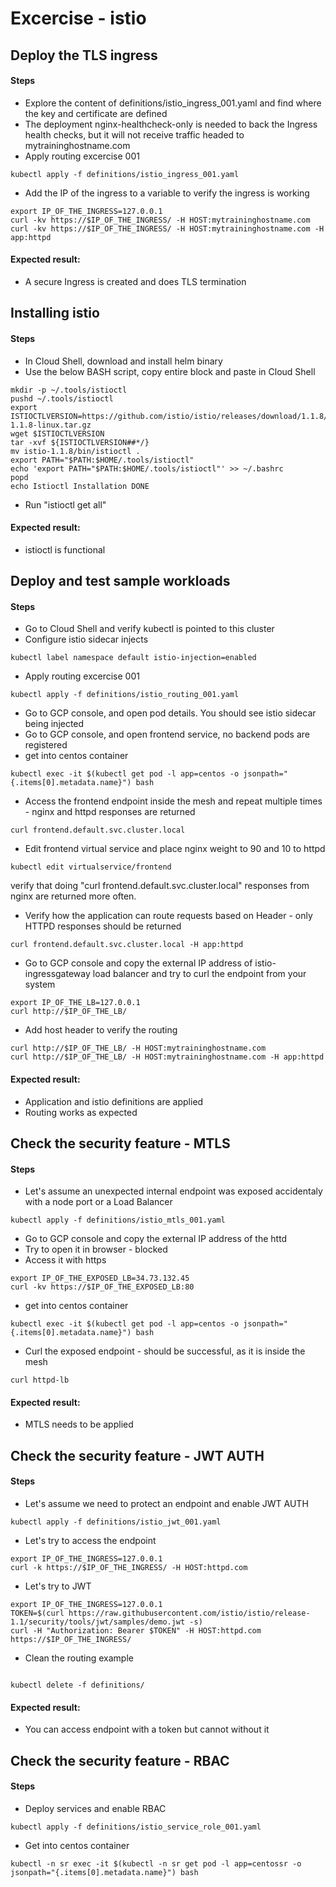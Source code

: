 # Excercise - istio 

## Deploy the TLS ingress
#### Steps
- Explore the content of definitions/istio_ingress_001.yaml and find where the key 
and certificate are defined
- The deployment nginx-healthcheck-only is needed to back the Ingress health checks,
but it will not receive traffic headed to mytraininghostname.com
- Apply routing excercise 001
```
kubectl apply -f definitions/istio_ingress_001.yaml
```
- Add the IP of the ingress to a variable to verify the ingress is working
```
export IP_OF_THE_INGRESS=127.0.0.1
curl -kv https://$IP_OF_THE_INGRESS/ -H HOST:mytraininghostname.com
curl -kv https://$IP_OF_THE_INGRESS/ -H HOST:mytraininghostname.com -H app:httpd
```
#### Expected result: 
- A secure Ingress is created and does TLS termination


## Installing istio
#### Steps
- In Cloud Shell, download and install helm binary
- Use the below BASH script, copy entire block and paste in Cloud Shell
```
mkdir -p ~/.tools/istioctl
pushd ~/.tools/istioctl
export ISTIOCTLVERSION=https://github.com/istio/istio/releases/download/1.1.8/istio-1.1.8-linux.tar.gz
wget $ISTIOCTLVERSION
tar -xvf ${ISTIOCTLVERSION##*/}
mv istio-1.1.8/bin/istioctl .
export PATH="$PATH:$HOME/.tools/istioctl"
echo 'export PATH="$PATH:$HOME/.tools/istioctl"' >> ~/.bashrc
popd
echo Istioctl Installation DONE
```
- Run "istioctl get all" 
#### Expected result: 
- istioctl is functional

## Deploy and test sample workloads
#### Steps
- Go to Cloud Shell and verify kubectl is pointed to this cluster
- Configure istio sidecar injects
```
kubectl label namespace default istio-injection=enabled
```
- Apply routing excercise 001
```
kubectl apply -f definitions/istio_routing_001.yaml
```
- Go to GCP console, and open pod details. You should see istio sidecar being injected
- Go to GCP console, and open frontend service, no backend pods are registered
- get into centos container
```
kubectl exec -it $(kubectl get pod -l app=centos -o jsonpath="{.items[0].metadata.name}") bash
```
- Access the frontend endpoint inside the mesh and repeat multiple times - nginx and httpd responses are returned
```
curl frontend.default.svc.cluster.local
```
- Edit frontend virtual service and place nginx weight to 90 and 10 to httpd
```
kubectl edit virtualservice/frontend
```
verify that doing "curl frontend.default.svc.cluster.local" responses from nginx are returned more often.

- Verify how the application can route requests based on Header - only HTTPD responses should be returned
```
curl frontend.default.svc.cluster.local -H app:httpd
```
- Go to GCP console and copy the external IP address of istio-ingressgateway	load balancer
and try to curl the endpoint from your system
```
export IP_OF_THE_LB=127.0.0.1
curl http://$IP_OF_THE_LB/ 
```
- Add host header to verify the routing
```
curl http://$IP_OF_THE_LB/ -H HOST:mytraininghostname.com
curl http://$IP_OF_THE_LB/ -H HOST:mytraininghostname.com -H app:httpd
```

#### Expected result: 
- Application and istio definitions are applied
- Routing works as expected


## Check the security feature - MTLS
#### Steps
- Let's assume an unexpected internal endpoint was exposed accidentaly with a node
port or a Load Balancer
```
kubectl apply -f definitions/istio_mtls_001.yaml
```
- Go to GCP console and copy the external IP address of the httd
- Try to open it in browser - blocked
- Access it with https
```
export IP_OF_THE_EXPOSED_LB=34.73.132.45
curl -kv https://$IP_OF_THE_EXPOSED_LB:80
```
- get into centos container
```
kubectl exec -it $(kubectl get pod -l app=centos -o jsonpath="{.items[0].metadata.name}") bash
```
- Curl the exposed endpoint - should be successful, as it is inside the mesh

```
curl httpd-lb

```
#### Expected result: 
- MTLS needs to be applied


## Check the security feature - JWT AUTH
#### Steps
- Let's assume we need to protect an endpoint and enable JWT AUTH
```
kubectl apply -f definitions/istio_jwt_001.yaml
```
- Let's try to access the endpoint
```
export IP_OF_THE_INGRESS=127.0.0.1
curl -k https://$IP_OF_THE_INGRESS/ -H HOST:httpd.com
```
- Let's try to JWT
```
export IP_OF_THE_INGRESS=127.0.0.1
TOKEN=$(curl https://raw.githubusercontent.com/istio/istio/release-1.1/security/tools/jwt/samples/demo.jwt -s)
curl -H "Authorization: Bearer $TOKEN" -H HOST:httpd.com https://$IP_OF_THE_INGRESS/
```
- Clean the routing example
```

kubectl delete -f definitions/
```
#### Expected result: 
- You can access endpoint with a token but cannot without it


## Check the security feature - RBAC
#### Steps
- Deploy services and enable RBAC
```
kubectl apply -f definitions/istio_service_role_001.yaml
```

- Get into centos container
```
kubectl -n sr exec -it $(kubectl -n sr get pod -l app=centossr -o jsonpath="{.items[0].metadata.name}") bash
```